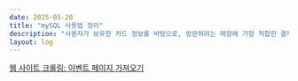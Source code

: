 ```yaml
---
date: 2025-05-20
title: "mySQL 사용법 정리"
description: "사용자가 보유한 카드 정보를 바탕으로, 방문하려는 매장에 가장 적합한 결제 카드를 추천하고, 반대로 보유 카드로 할인을 받을 수 있는 매장을 찾아주는 모바일 애플리케이션입니다."
layout: log
---
```

[웹 사이트 크롤링: 이벤트 페이지 가져오기](event-crawling.md)